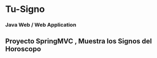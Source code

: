 # Tu-Signo
### Java Web / Web Application
## Proyecto SpringMVC , Muestra los Signos del Horoscopo
  
  
